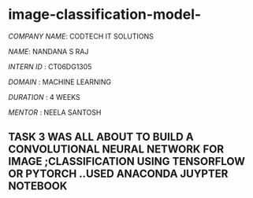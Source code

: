 # image-classification-model-   

*COMPANY NAME*: CODTECH IT SOLUTIONS


*NAME*: NANDANA S RAJ

*INTERN ID* : CT06DG1305

*DOMAIN* : MACHINE LEARNING 

*DURATION* :  4 WEEKS 


*MENTOR* : NEELA SANTOSH 

## TASK 3  WAS ALL ABOUT TO BUILD A CONVOLUTIONAL NEURAL NETWORK FOR IMAGE ;CLASSIFICATION USING TENSORFLOW OR PYTORCH ..USED ANACONDA JUYPTER NOTEBOOK 
